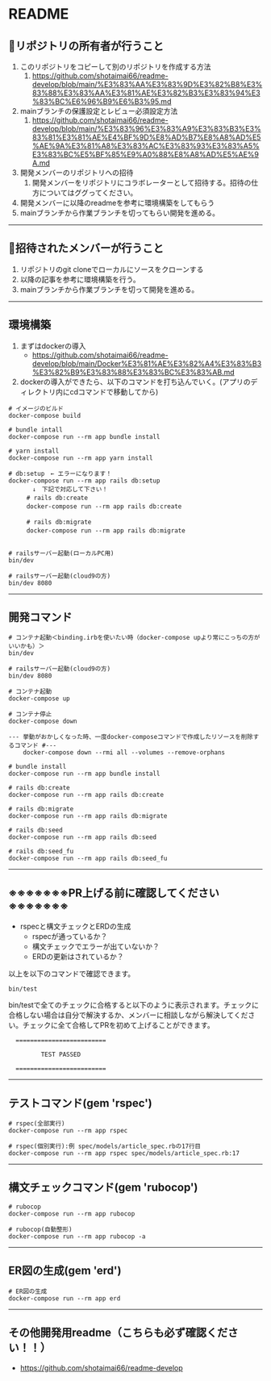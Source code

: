 # README #
## 🌟リポジトリの所有者が行うこと
1. このリポジトリをコピーして別のリポジトリを作成する方法
   1.  https://github.com/shotaimai66/readme-develop/blob/main/%E3%83%AA%E3%83%9D%E3%82%B8%E3%83%88%E3%83%AA%E3%81%AE%E3%82%B3%E3%83%94%E3%83%BC%E6%96%B9%E6%B3%95.md
2. mainブランチの保護設定とレビュー必須設定方法
   1. https://github.com/shotaimai66/readme-develop/blob/main/%E3%83%96%E3%83%A9%E3%83%B3%E3%83%81%E3%81%AE%E4%BF%9D%E8%AD%B7%E8%A8%AD%E5%AE%9A%E3%81%A8%E3%83%AC%E3%83%93%E3%83%A5%E3%83%BC%E5%BF%85%E9%A0%88%E8%A8%AD%E5%AE%9A.md
3. 開発メンバーのリポジトリへの招待
   1. 開発メンバーをリポジトリにコラボレーターとして招待する。招待の仕方についてはググってください。
4. 開発メンバーに以降のreadmeを参考に環境構築をしてもらう
5. mainブランチから作業ブランチを切ってもらい開発を進める。

---

## 🌟招待されたメンバーが行うこと
1. リポジトリのgit cloneでローカルにソースをクローンする
2. 以降の記事を参考に環境構築を行う。
3. mainブランチから作業ブランチを切って開発を進める。

---

## 環境構築
1. まずはdockerの導入
    - https://github.com/shotaimai66/readme-develop/blob/main/Docker%E3%81%AE%E3%82%A4%E3%83%B3%E3%82%B9%E3%83%88%E3%83%BC%E3%83%AB.md
2. dockerの導入ができたら、以下のコマンドを打ち込んでいく。(アプリのディレクトリ内にcdコマンドで移動してから)

```
# イメージのビルド
docker-compose build

# bundle intall
docker-compose run --rm app bundle install

# yarn install
docker-compose run --rm app yarn install

# db:setup　← エラーになります！
docker-compose run --rm app rails db:setup
　　　　↓　下記で対応して下さい！
　　　# rails db:create
　　　docker-compose run --rm app rails db:create

　　　# rails db:migrate
　　　docker-compose run --rm app rails db:migrate


# railsサーバー起動(ローカルPC用)
bin/dev

# railsサーバー起動(cloud9の方)
bin/dev 8080
```

---

## 開発コマンド
```
# コンテナ起動＜binding.irbを使いたい時（docker-compose upより常にこっちの方がいいかも）＞
bin/dev

# railsサーバー起動(cloud9の方)
bin/dev 8080

# コンテナ起動
docker-compose up

# コンテナ停止
docker-compose down

--- 挙動がおかしくなった時、一度docker-composeコマンドで作成したリソースを削除するコマンド #---
    docker-compose down --rmi all --volumes --remove-orphans

# bundle install
docker-compose run --rm app bundle install

# rails db:create
docker-compose run --rm app rails db:create

# rails db:migrate
docker-compose run --rm app rails db:migrate

# rails db:seed
docker-compose run --rm app rails db:seed

# rails db:seed_fu
docker-compose run --rm app rails db:seed_fu
```

---

## ※※※※※※※PR上げる前に確認してください※※※※※※※
- rspecと構文チェックとERDの生成
  - rspecが通っているか？
  - 構文チェックでエラーが出ていないか？
  - ERDの更新はされているか？

以上を以下のコマンドで確認できます。

```
bin/test
```
bin/testで全てのチェックに合格すると以下のように表示されます。チェックに合格しない場合は自分で解決するか、メンバーに相談しながら解決してください。チェックに全て合格してPRを初めて上げることができます。
```
  =========================

         TEST PASSED

  =========================
```

---

## テストコマンド(gem 'rspec')
```
# rspec(全部実行)
docker-compose run --rm app rspec

# rspec(個別実行):例 spec/models/article_spec.rbの17行目
docker-compose run --rm app rspec spec/models/article_spec.rb:17
```

---

## 構文チェックコマンド(gem 'rubocop')
```
# rubocop
docker-compose run --rm app rubocop

# rubocop(自動整形)
docker-compose run --rm app rubocop -a
```

---

## ER図の生成(gem 'erd')
```
# ER図の生成
docker-compose run --rm app erd
```

---

## その他開発用readme（こちらも必ず確認ください！！）
- https://github.com/shotaimai66/readme-develop
